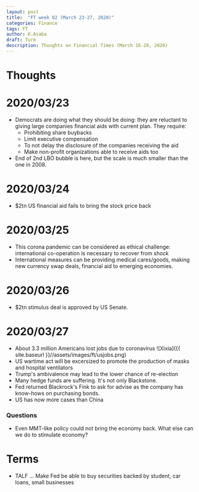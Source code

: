 ```yaml
---
layout: post
title:  "FT week 02 (March 23-27, 2020)"
categories: Finance
tags: FT
author: K.Asaba
draft: Ture
description: Thoughts on Financial Times (March 16-20, 2020)
---
```


# Thoughts


# 2020/03/23

- Democrats are doing what they should be doing: they are reluctant to giving large companies financial aids with current plan. They require:
    - Prohibiting share buybacks
    - Limit executive compensation
    - To not delay the disclosure of the companies receiving the aid
    - Make non-profit organizations able to receive aids too  
- End of 2nd LBO bubble is here, but the scale is much smaller than the one in 2008.

# 2020/03/24
- $2tn US financial aid fails to bring the stock price back

# 2020/03/25
- This corona pandemic can be considered as ethical challenge: international co-operation is necessary to recover from shock
- International measures can be providing medical cares/goods, making new currency swap deals, financial aid to emerging economies.


# 2020/03/26
- $2tn stimulus deal is approved by US Senate.


# 2020/03/27
- About 3.3 million Americans lost jobs due to coronavirus
![Xixia]({{ site.baseurl }}//assets/images/ft/usjobs.png) 
- US wartime act will be excersized to promote the production of masks and hospital ventilators
- Trump's ambivalence may lead to the lower chance of re-election
- Many hedge funds are suffering. It's not only Blackstone.
- Fed returned Blackrock's Fink to ask for advise as the company has know-hows on purchasing bonds.
- US has now more cases than China


### Questions

- Even MMT-like policy could not bring the economy back. What else can we do to stimulate economy?

# Terms
- TALF ... Make Fed be able to buy securities backed by student, car loans, small businesses
